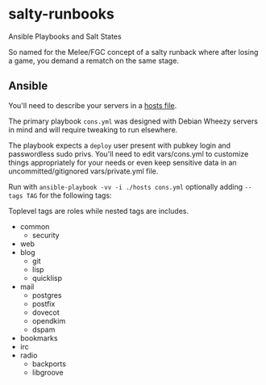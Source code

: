 salty-runbooks
==============

Ansible Playbooks and Salt States

So named for the Melee/FGC concept of a salty runback where after
losing a game, you demand a rematch on the same stage.

## Ansible

You'll need to describe your servers in a [hosts file][inventory].

[inventory]: http://docs.ansible.com/intro_inventory.html

The primary playbook `cons.yml` was designed with Debian Wheezy
servers in mind and will require tweaking to run elsewhere.

The playbook expects a `deploy` user present with pubkey login and
passwordless sudo privs. You'll need to edit vars/cons.yml to
customize things appropriately for your needs or even keep sensitive
data in an uncommitted/gitignored vars/private.yml file.

Run with `ansible-playbook -vv -i ./hosts cons.yml` optionally adding
`--tags TAG` for the following tags:

Toplevel tags are roles while nested tags are includes.

* common
  * security
* web
* blog
  * git
  * lisp
  * quicklisp
* mail
  * postgres
  * postfix
  * dovecot
  * opendkim
  * dspam
* bookmarks
* irc
* radio
  * backports
  * libgroove
